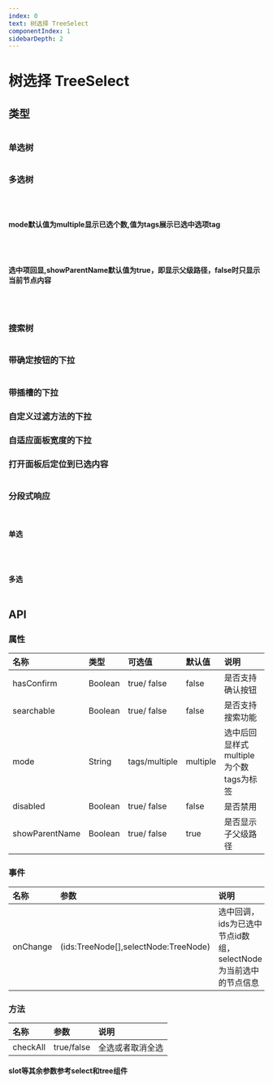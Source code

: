 ```yaml
---
index: 0
text: 树选择 TreeSelect
componentIndex: 1
sidebarDepth: 2
---
```

# 树选择 TreeSelect

## 类型
<figure style="display:flex">
    <demo style="flex:1;flex-shrink:0;margin-right:20px;" src="./test/base-radio.vue" langue="vue"  title="单选树选择"></demo>
    <demo style="flex:1;flex-shrink:0;margin-right:20px;" src="./test/base-check.vue" langue="vue"  title="多选树选择"></demo>
    <demo style="flex:1;flex-shrink:0;margin-right:20px;" src="./test/base-search.vue" langue="vue"  title="可搜索树选择"></demo>
</figure>

### 单选树
<figure style="display:flex">
    <demo style="flex:1;flex-shrink:0;margin-right:20px;" src="./test/base-radio-lastStage.vue" langue="vue"  title="仅子级可选"></demo>
    <demo style="flex:1;flex-shrink:0;margin-right:20px;" src="./test/base-radio-notLastStage.vue" langue="vue"  title="子父级单独作为选项都可选择"></demo>
</figure>



### 多选树
<figure style="display:flex">
    <demo style="flex:1;flex-shrink:0;margin-right:20px;" src="./test/base-check.vue" langue="vue"  title="子父级联动" desc="即勾选子级，父级显示为半选状态"></demo>
    <demo style="flex:1;flex-shrink:0;margin-right:20px;" src="./test/base-check-checkStrictly.vue" langue="vue"  title="子父级不联动" desc="子父级都可选，且父级作为单独的一个选项，即勾选子级，父级没有半选状态"></demo>
    <demo style="flex:1;flex-shrink:0;margin-right:20px;" src="./test/base-check-lastStage.vue" langue="vue"  title="仅子级可选" desc=""></demo>
</figure>
&emsp;

#### mode默认值为multiple显示已选个数,值为tags展示已选中选项tag
<figure style="display:flex">
    <demo style="flex:1;flex-shrink:0;margin-right:20px;" src="./test/base-check-tag.vue" langue="vue"  title="多选时回显tag" desc="maxTagCount设置最大显示tag数量,为0时不限制个数，默认值为2多余tag以 +n 形式显示"></demo>
    <demo style="flex:1;flex-shrink:0;margin-right:20px;" src="./test/base-check-tag-maxTagTextLength.vue" langue="vue"  title="tag文本长度限制" desc="maxTagTextLength设置tag展示最大字符长度，溢出显示..."></demo>
</figure>
&emsp;

#### 选中项回显,showParentName默认值为true，即显示父级路径，false时只显示当前节点内容
<figure style="display:flex">
    <demo style="flex:1;flex-shrink:0;margin-right:20px;" src="./test/base-radio-showParentName.vue" langue="vue"  title="单选状态下不显示父级路径"></demo>
    <demo style="flex:1;flex-shrink:0;margin-right:20px;" src="./test/base-check-showParentName.vue" langue="vue"  title="多选状态下不显示父级路径"></demo>
</figure>
&emsp;

### 搜索树
<figure style="display:flex">
    <demo style="flex:1;flex-shrink:0;margin-right:20px;" src="./test/base-search-check.vue" langue="vue"  title="子父级联动" desc="即勾选子级，父级显示为半选状态"></demo>
    <demo style="flex:1;flex-shrink:0;margin-right:20px;" src="./test/base-search-check-checkStrictly.vue" langue="vue"  title="子父级不联动" desc="子父级都可选，且父级作为单独的一个选项，即勾选子级，父级没有半选状态"></demo>
</figure>

### 带确定按钮的下拉
<figure style="display:flex">
    <demo style="flex:1;flex-shrink:0;margin-right:20px;" src="./test/base-check-confirm.vue" langue="vue"  title="多选" ></demo>
    <demo style="flex:1;flex-shrink:0;margin-right:20px;" src="./test/base-search-confirm.vue" langue="vue"  title="搜索" ></demo>
</figure>

### 带插槽的下拉
<demo style="flex:1;flex-shrink:0;margin-right:20px;" src="./test/base-check-slot.vue" langue="vue"  title="带插槽的树"></demo>

### 自定义过滤方法的下拉
<demo style="flex:1;flex-shrink:0;margin-right:20px;" src="./test/base-check-filter.vue" langue="vue"  title="自定义过滤方法"></demo>

### 自适应面板宽度的下拉
<demo style="flex:1;flex-shrink:0;margin-right:20px;" src="./test/base-radio-menuSize.vue" langue="vue"  title="下拉面板自适应宽度"></demo>

### 打开面板后定位到已选内容
<figure style="display:flex">
    <demo style="flex:1;flex-shrink:0;margin-right:20px;" src="./test/base-radio-scroll.vue" langue="vue"  title="单选"></demo>
    <demo style="flex:1;flex-shrink:0;margin-right:20px;" src="./test/base-check-scroll.vue" langue="vue"  title="多选" ></demo>
</figure>

### 分段式响应
&emsp;
#### 单选
<figure style="display:flex">
    <demo style="flex:1;flex-shrink:0;margin-right:20px;" src="./test/base-radio-lastStage-detachHoverAction.vue" langue="vue"  title="仅子级可选，父级作为分类"></demo>
    <demo style="flex:1;flex-shrink:0;margin-right:20px;" src="./test/base-radio-detachHoverAction.vue" langue="vue"  title="子父级都可选" ></demo>
</figure>
&emsp;

#### 多选
<figure style="display:flex">
    <demo style="flex:1;flex-shrink:0;margin-right:20px;" src="./test/base-check-detachHoverAction.vue" langue="vue"  title="子父级联动，即勾选子级，父级显示为半选状态"></demo>
    <demo style="flex:1;flex-shrink:0;margin-right:20px;" src="./test/base-check-detachHoverAction-checkStrictly.vue" langue="vue"  title="子父级单独作为一个选项" ></demo>
    <demo style="flex:1;flex-shrink:0;margin-right:20px;" src="./test/base-check-detachHoverAction-lastStage.vue" langue="vue"  title="父级仅作为分类，只能勾选子级" ></demo>
</figure>

## API

### 属性

| 名称     | 类型    | 可选值                                   | 默认值  | 说明                                                       |
| :------- | :------ | :--------------------------------------- | :------ | :--------------------------------------------------------- |
| hasConfirm  | Boolean |true/ false               | false   | 是否支持确认按钮
| searchable  | Boolean |true/ false               | false   | 是否支持搜索功能
| mode  | String |tags/multiple               | multiple   | 选中后回显样式 multiple为个数  tags为标签
| disabled  | Boolean |true/ false               | false   | 是否禁用
| showParentName  | Boolean |true/ false               | true   | 是否显示子父级路径



### 事件

| 名称    | 参数       | 说明         |
| :------ | :--------- | :----------- |
| onChange | (ids:TreeNode[],selectNode:TreeNode) | 选中回调，ids为已选中节点id数组，selectNode为当前选中的节点信息 |

### 方法

| 名称    | 参数       | 说明         |
| :------ | :--------- | :----------- |
| checkAll | true/false | 全选或者取消全选 |

#### slot等其余参数参考select和tree组件
